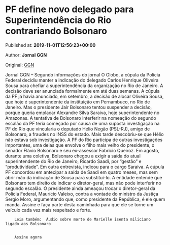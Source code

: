 
# PF define novo delegado para Superintendência do Rio contrariando Bolsonaro

Published at: **2019-11-01T12:56:23+00:00**

Author: **Jornal GGN**

Original: [GGN](https://jornalggn.com.br/politica/pf-define-novo-delegado-para-superintendencia-do-rio-contrariando-bolsonaro/)

Jornal GGN – Segundo informações do jornal O Globo, a cúpula da Polícia Federal decidiu manter a indicação do delegado Carlos Henrique Oliveira Sousa para chefiar a superintendência da organização no Rio de Janeiro. A decisão deve ser anunciada formalmente em até duas semanas.
A cúpula da PF já havia anunciado, em setembro, a decisão de alocar Oliveira Sousa, que hoje é superintendente da instituição em Pernambuco, no Rio de Janeiro. Mas o presidente Jair Bolsonaro tentou suspender a decisão, porque queria emplacar Alexandre Silva Saraiva, hoje superintendente no Amazonas.
A tentativa de Bolsonaro interferir na nomeação do segundo escalão da PF teria começado por causa de uma suposta investigação na PF do Rio que vincularia o deputado Hélio Negão (PSL-RJ), amigo de Bolsonaro, a fraudes no INSS do estado. Mais tarde descobriu-se que Hélio não estava sob investigação. A PF do Rio participa de outras investigações importantes, uma delas que envolve o filho mais velho do presidente, o senador Flávio Bolsonaro e seu ex-assessor Fabricio Queiroz.
Em agosto, durante uma coletiva, Bolsonaro chegou a exigir a saída do atual superintendente do Rio de Janeiro, Ricardo Saadi, por “gestão” e “produtividade”. Em outra entrevista, indicou para o cargo Saraiva.
A cúpula PF concordou em antecipar a saída de Saadi em quatro meses, mas sem abrir mão da indicação de Sousa para substituí-lo. A entidade entende que Bolsonaro tem direito de indicar o diretor-geral, mas não pode interferir no segundo escalão.
O presidente ainda ameaçou trocar o diretor-geral da Polícia Federal, Maurício Valeixo, contra a vontade do ministro da Justiça Sergio Moro, argumentando que, como presidente da República, é ele quem manda.
Assine e faça parte desta caminhada para que ele se torne um veículo cada vez mais respeitado e forte.

        Leia também:  Áudio sobre morte de Marielle isenta miliciano ligado aos Bolsonaro
      

        Assine agora
      
